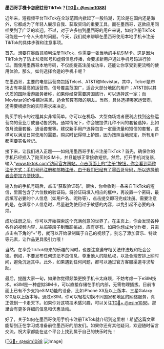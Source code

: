 **墨西哥手機卡怎麽註冊TikTok？[[TG💪+ @esim1088](https://t.me/s/esim1088)]**

近年来，短视频平台TikTok在全球范围内掀起了一股热潮，无论是在国内还是海外，它都成为了年轻人展示自我、获取资讯的重要工具。而在墨西哥，这款应用同样受到了广泛的欢迎。不过，对于许多初到墨西哥的用户来说，如何注册TikTok可能是一个令人头疼的问题。今天，我们就来聊聊在墨西哥使用本地手机卡注册TikTok的具体步骤和注意事项。

首先，想要在墨西哥顺利注册TikTok，你需要一张当地的手机SIM卡。这是因为TikTok为了防止垃圾账号和虚假信息传播，会要求新用户通过手机号码进行验证。而使用墨西哥本地号码，不仅能提高注册成功率，还能让你享受到更流畅的使用体验。那么，如何选择合适的手机卡呢？

在墨西哥，主要的电信运营商包括Telcel、AT&T和Movistar。其中，Telcel是市场占有率最高的运营商，信号覆盖范围广，适合大部分地区的用户；AT&T则以其优质的国际漫游服务著称，如果你经常需要跨国旅行，可以选择这一家；而Movistar的价格相对亲民，适合预算有限的朋友。当然，具体选择哪家运营商，还需要根据你的实际需求来决定。

购买手机卡的过程其实非常简单。你可以在机场、大型商场或者便利店找到这些运营商的营业厅或自动售货机。通常情况下，你会被提供几种不同的套餐选择，比如包月流量套餐、通话套餐等。建议新手用户选择包含一定量流量和短信的套餐，这样可以满足日常使用的需要。购买时记得带上护照，因为按照当地规定，所有用户都需要实名登记。

接下来，让我们进入正题——如何用墨西哥手机卡注册TikTok？首先，确保你的手机已经插入了刚买的SIM卡，并且能够正常接收短信。然后，打开手机浏览器，输入“www.tiktok.com”访问官方网站。点击页面上的“注册”按钮，你会看到两种注册方式：手机号码注册和邮箱注册。由于我们已经有了墨西哥号码，所以选择前者会更加方便快捷。

输入你的手机号码后，点击“获取验证码”。很快，你会收到一条来自TikTok的短信，里面包含了六位数的验证码。将验证码填入相应的框中，再设置一个密码，最后填写必要的个人信息（如用户名、昵称等），点击提交即可完成注册。需要注意的是，在填写个人信息时，尽量避免使用过于敏感的内容，以免引起不必要的麻烦。

成功注册之后，你可以开始探索这个充满创意的世界了。在主页上，你会发现各种各样的视频内容，从搞笑段子到舞蹈挑战，应有尽有。如果你想成为创作者，只需点击右下角的“+”号，就可以开始录制属于自己的视频了。别忘了添加音乐、特效等元素，让作品更具吸引力哦！

当然，在享受TikTok带来的乐趣的同时，也要注意遵守相关法律法规和社会公德。例如，不要发布任何违法不良信息，尊重他人的隐私权，以及合理安排上网时间，避免沉迷其中。此外，如果遇到任何问题，都可以通过官方客服渠道寻求帮助。

最后，提醒大家一句，如果你觉得频繁更换手机卡太麻烦，不妨考虑一下eSIM技术。eSIM是一种虚拟SIM卡，可以直接存储在手机内部，无需物理插拔。目前市面上已有不少支持eSIM功能的设备，比如iPhone XS及以上版本、三星Galaxy S10及以上版本等。通过eSIM，你可以轻松切换不同国家和地区的网络服务，真正做到一卡走天下。如果你对这项技术感兴趣，可以关注[TG💪+ @esim1088](https://t.me/s/esim1088)，那里会有更多详细的信息和优惠活动。

好了，关于如何在墨西哥使用手机卡注册TikTok就介绍到这里啦！希望这篇文章能帮到正在学习或准备前往墨西哥的朋友们。如果你还有其他疑问，欢迎随时留言交流。祝大家都能在这个平台上找到属于自己的快乐时光！

[[TG💪+ @esim1088](https://t.me/s/esim1088) ![Image](https://i.postimg.cc/4NQfJmqS/Snipaste-2025-05-13-00-14-12.png)]